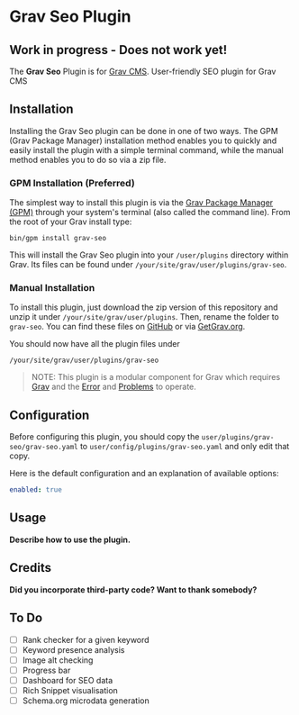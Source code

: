 # Grav Seo Plugin

## Work in progress - Does not work yet!

The **Grav Seo** Plugin is for [Grav CMS](http://github.com/getgrav/grav). User-friendly SEO plugin for Grav CMS


## Installation

Installing the Grav Seo plugin can be done in one of two ways. The GPM (Grav Package Manager) installation method enables you to quickly and easily install the plugin with a simple terminal command, while the manual method enables you to do so via a zip file.

### GPM Installation (Preferred)

The simplest way to install this plugin is via the [Grav Package Manager (GPM)](http://learn.getgrav.org/advanced/grav-gpm) through your system's terminal (also called the command line).  From the root of your Grav install type:

    bin/gpm install grav-seo

This will install the Grav Seo plugin into your `/user/plugins` directory within Grav. Its files can be found under `/your/site/grav/user/plugins/grav-seo`.

### Manual Installation

To install this plugin, just download the zip version of this repository and unzip it under `/your/site/grav/user/plugins`. Then, rename the folder to `grav-seo`. You can find these files on [GitHub](https://github.com/-12809352/grav-plugin-grav-seo) or via [GetGrav.org](http://getgrav.org/downloads/plugins#extras).

You should now have all the plugin files under

    /your/site/grav/user/plugins/grav-seo
	
> NOTE: This plugin is a modular component for Grav which requires [Grav](http://github.com/getgrav/grav) and the [Error](https://github.com/getgrav/grav-plugin-error) and [Problems](https://github.com/getgrav/grav-plugin-problems) to operate.

## Configuration

Before configuring this plugin, you should copy the `user/plugins/grav-seo/grav-seo.yaml` to `user/config/plugins/grav-seo.yaml` and only edit that copy.

Here is the default configuration and an explanation of available options:

```yaml
enabled: true
```

## Usage

**Describe how to use the plugin.**

## Credits

**Did you incorporate third-party code? Want to thank somebody?**

## To Do

- [ ] Rank checker for a given keyword
- [ ] Keyword presence analysis
- [ ] Image alt checking
- [ ] Progress bar
- [ ] Dashboard for SEO data
- [ ] Rich Snippet visualisation
- [ ] Schema.org microdata generation
